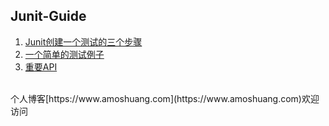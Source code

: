 ## Junit-Guide

1. [Junit创建一个测试的三个步骤](https://github.com/yqbgq/Studying-Java/blob/master/重要框架或包/Junit/Junit创建一个测试的三个步骤.md)
2. [一个简单的测试例子](https://github.com/yqbgq/Studying-Java/blob/master/重要框架或包/Junit/一个简单的测试例子.md)
3. [重要API](https://github.com/yqbgq/Studying-Java/blob/master/重要框架或包/Junit/重要API.md)



<br/>
个人博客[https://www.amoshuang.com](https://www.amoshuang.com)欢迎访问